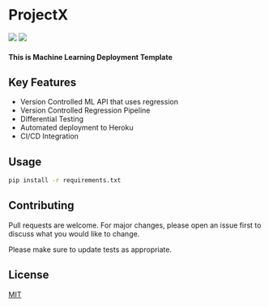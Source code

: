 # ProjectX

![](https://img.shields.io/badge/Python-3.6+-red)
![](https://img.shields.io/badge/Regression-1.1-yellow)

#### This is Machine Learning Deployment Template

## Key Features

- Version Controlled ML API that uses regression
- Version Controlled Regression Pipeline
- Differential Testing
- Automated deployment to Heroku
- CI/CD Integration

## Usage
```bash
pip install -r requirements.txt
```

## Contributing
Pull requests are welcome. For major changes, please open an issue first to discuss what you would like to change.

Please make sure to update tests as appropriate.

## License
[MIT](https://github.com/adityavyasbme/InvisibilityCloakGUI/blob/master/LICENSE.md)

